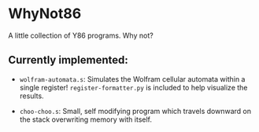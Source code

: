 # WhyNot86
A little collection of Y86 programs. Why not?

## Currently implemented:
-  `wolfram-automata.s`: Simulates the Wolfram cellular automata within a single register! `register-formatter.py` is included to help visualize the results. 

- `choo-choo.s`: Small, self modifying program which travels downward on the stack overwriting memory with itself.

